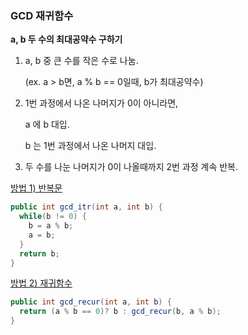 ### GCD 재귀함수



**a, b 두 수의 최대공약수 구하기**

1. a, b 중 큰 수를 작은 수로 나눔.

   (ex. a > b면, a % b == 0일때, b가 최대공약수)

2. 1번 과정에서 나온 나머지가 0이 아니라면,

   a 에 b 대입.

   b 는 1번 과정에서 나온 나머지 대입.

3. 두 수를 나눈 나머지가 0이 나올때까지 2번 과정 계속 반복.

   

<u>방법 1) 반복문</u>

```java
public int gcd_itr(int a, int b) {
  while(b != 0) {
    b = a % b;
    a = b;
  }
  return b;
}

```



<u>방법 2) 재귀함수</u>

```java
public int gcd_recur(int a, int b) {
  return (a % b == 0)? b : gcd_recur(b, a % b); 
}
```



